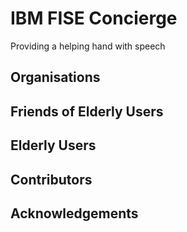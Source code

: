 # IBM FISE Concierge
Providing a helping hand with speech

## Organisations

## Friends of Elderly Users

## Elderly Users

## Contributors

## Acknowledgements
